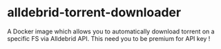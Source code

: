 # alldebrid-torrent-downloader
A Docker image which allows you to automatically download torrent on a specific FS via Alldebrid API. This need you to be premium for API key !
